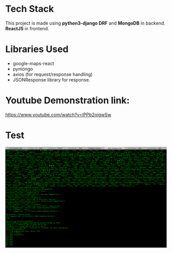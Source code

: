 # Tech Stack

This project is made using **python3-django DRF** and **MongoDB** in backend. **ReactJS** in frontend.

#   Libraries Used
  - google-maps-react
  - pymongo
  - axios (for request/response handling)
  - JSONResponse library for response.
  
#   Youtube Demonstration link:
https://www.youtube.com/watch?v=lPPb2nigwSw

#   Test

![alternativetext](images/test.png)